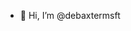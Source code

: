 - 👋 Hi, I’m @debaxtermsft


<!---
debaxtermsft/debaxtermsft is a ✨ special ✨ repository because its `README.md` (this file) appears on your GitHub profile.
You can click the Preview link to take a look at your changes.
--->
